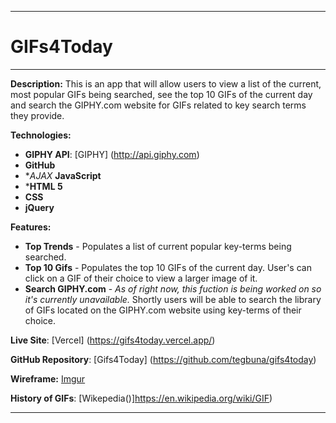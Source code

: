 ___

# GIFs4Today
___

**Description:**
This is an app that will allow users to view a list of the current, most popular GIFs being searched, see the top 10 GIFs of the current day and search the GIPHY.com website for GIFs related to key search terms they provide. 

**Technologies:**

* **GIPHY API**: [GIPHY] (http://api.giphy.com)
* **GitHub**
* **AJAX* 
**JavaScript**
* ***HTML 5**
* **CSS**
* **jQuery**


**Features:** 

* **Top Trends** - Populates a list of current popular key-terms being searched.
* **Top 10 Gifs** - Populates the top 10 GIFs of the current day.  User's can click on a GIF of their choice to view a larger image of it.
* **Search GIPHY.com** - *As of right now, this fuction is being worked on so it's currently unavailable.* Shortly users will be able to search the library of GIFs located on the GIPHY.com website using key-terms of their choice.

**Live Site**: [Vercel] (https://gifs4today.vercel.app/)

**GitHub Repository**: [Gifs4Today] (https://github.com/tegbuna/gifs4today)

**Wireframe:** [Imgur](https://i.imgur.com/LiYDGxF.jpg)

**History of GIFs**: [Wikepedia()]https://en.wikipedia.org/wiki/GIF)
___











